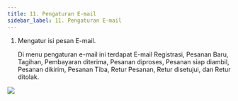 ```yaml
---
title: 11. Pengaturan E-mail
sidebar_label: 11. Pengaturan E-mail
---
```

1. M﻿engatur isi pesan E-mail.

   D﻿i menu pengaturan e-mail ini terdapat E-mail Registrasi, Pesanan Baru, Tagihan, Pembayaran diterima, Pesanan diproses, Pesanan siap diambil, Pesanan dikirim, Pesanan Tiba, Retur Pesanan, Retur disetujui, dan Retur ditolak. 

![](/img/11.-pengaturan-e-mail.png)